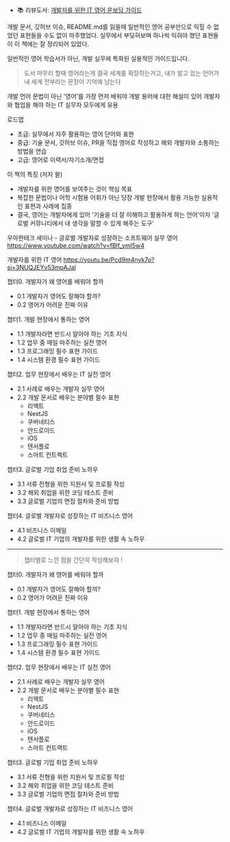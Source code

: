 - 📚 리뷰도서: [개발자를 위한 IT 영어 온보딩 가이드](https://www.hanbit.co.kr/store/books/look.php?p_code=B1829189490)


개발 문서, 깃허브 이슈, README.md를 읽을때 일반적인 영어 공부만으로 익힐 수 없었던 표현들을 수도 없이 마주했었다. 실무에서 부딪혀보며 하나씩 익혀야 했던 표현들이 이 책에는 잘 정리되어 있었다. 

일반적인 영어 학습서가 아닌, 개발 실무에 특화된 실용적인 가이드입니다.

> 도서 마무리 할때 영어라는게 결국 세계를 확장하는거고, 내가 알고 있는 언어가 내 세계 전부라는 문장이 기억에 남는다

개발 언어 문법이 아닌 '영어'를 가장 먼저 배워야 
개발 용어에 대한 해설이 있어 개발자와 협업을 해야 하는 IT 실무자 모두에게 유용

로드맵 
- 초급: 실무에서 자주 활용하는 영어 단어와 표현
- 중급: 기술 문서, 깃허브 이슈, PR을 직접 영어로 작성하고 해외 개발자와 소통하는 방법을 연습
- 고급: 영어로 이력서/자기소개/면접 

이 책의 특징 (저자 왈)
- 개발자를 위한 영어를 보여주는 것이 핵심 목표 
- 복잡한 문법이나 어학 시험용 어휘가 아닌 당장 개발 현장에서 활용 가능한 실용적인 표현과 사례에 집중
- 결국, 영어는 개발자에게 있어 '기술을 더 잘 이해하고 활용하게 하는 언어'이자 '글로벌 커뮤니티에서 내 생각을 말할 수 있게 해주는 도구'

우아한테크 세미나 - 글로벌 개발자로 성장하는 소프트웨어 실무 영어
https://www.youtube.com/watch?v=fBlf_vml5w4

개발자를 위한 IT 영어
https://youtu.be/Pcd9m4nyk7o?si=3NUQJEYv53mpAJal


챕터0. 개발자가 왜 영어를 배워야 할까 
- 0.1 개발자가 영어도 잘해야 할까?
- 0.2 영어가 어려운 진짜 이유 

챕터1. 개발 현장에서 통하는 영어 
- 1.1 개발자라면 반드시 알아야 하는 기초 지식 
- 1.2 업무 중 매일 마주하는 실전 영어
- 1.3 프로그래밍 필수 표현 가이드
- 1.4 시스템 환경 필수 표현 가이드 

챕터2. 업무 현장에서 배우는 IT 실전 영어
- 2.1 사례로 배우는 개발자 실무 영어
- 2.2 개발 문서로 배우는 분야별 필수 표현
	- 리액트
	- NestJS
	- 쿠버네티스
	- 안드로이드
	- iOS
	- 텐서플로
	- 스마트 컨트랙트 

챕터3. 글로벌 기업 취업 준비 노하우
- 3.1 서류 전형을 위한 지원서 및 프로필 작성 
- 3.2 해외 취업을 위한 코딩 테스트 준비 
- 3.3 글로벌 기업의 면접 절차와 준비 방법

챕터4. 글로벌 개발자로 성장하는 IT 비즈니스 영어
- 4.1 비즈니스 이메일 
- 4.2 글로벌 IT 기업의 개발자를 위한 생활 속 노하우

---

> 챕터별로 느낀 점을 간단히 작성해보자 !

챕터0. 개발자가 왜 영어를 배워야 할까 
- 0.1 개발자가 영어도 잘해야 할까?
- 0.2 영어가 어려운 진짜 이유 

챕터1. 개발 현장에서 통하는 영어 
- 1.1 개발자라면 반드시 알아야 하는 기초 지식 
- 1.2 업무 중 매일 마주하는 실전 영어
- 1.3 프로그래밍 필수 표현 가이드
- 1.4 시스템 환경 필수 표현 가이드 

챕터2. 업무 현장에서 배우는 IT 실전 영어
- 2.1 사례로 배우는 개발자 실무 영어
- 2.2 개발 문서로 배우는 분야별 필수 표현
	- 리액트
	- NestJS
	- 쿠버네티스
	- 안드로이드
	- iOS
	- 텐서플로
	- 스마트 컨트랙트 

챕터3. 글로벌 기업 취업 준비 노하우
- 3.1 서류 전형을 위한 지원서 및 프로필 작성 
- 3.2 해외 취업을 위한 코딩 테스트 준비 
- 3.3 글로벌 기업의 면접 절차와 준비 방법

챕터4. 글로벌 개발자로 성장하는 IT 비즈니스 영어
- 4.1 비즈니스 이메일 
- 4.2 글로벌 IT 기업의 개발자를 위한 생활 속 노하우


